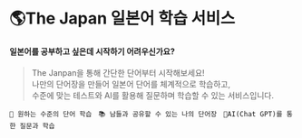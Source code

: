 # 🌎The Japan 일본어 학습 서비스

   <h4>
      일본어를 공부하고 싶은데 시작하기 어려우신가요?<br/>
   </h4>

<blockquote>
   <p>
    The Janpan을 통해 간단한 단어부터 시작해보세요!<br/>
    나만의 단어장을 만들어 일본어 단어를 체계적으로 학습하고,<br/> 
    수준에 맞는 테스트와 AI를 활용해 질문하며 학습할 수 있는 서비스입니다. 
   </p>
</blockquote>

`📖 원하는 수준의 단어 학습` &nbsp; `📚 남들과 공유할 수 있는 나의 단어장` &nbsp; `🤖AI(Chat GPT)를 통한 질문과 학습`

<br/><br/>